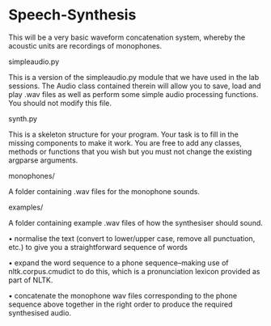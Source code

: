 # Speech-Synthesis

This will be a very basic waveform concatenation system, whereby the acoustic units are recordings of monophones. 

simpleaudio.py

This is a version of the simpleaudio.py module that we have used in the lab sessions. The Audio class contained therein will allow you to save, load and play .wav files as well as perform some simple audio processing functions. You should not modify this file.

synth.py

This is a skeleton structure for your program. Your task is to fill in the missing components to make it work. You are free to add any classes, methods or functions that you wish but you must not change the existing argparse arguments.

monophones/

A folder containing .wav files for the monophone sounds. 

examples/

A folder containing example .wav files of how the synthesiser should sound. 


• normalise the text (convert to lower/upper case, remove all punctuation, etc.) to give you a straightforward sequence of words

• expand the word sequence to a phone sequence–making use of nltk.corpus.cmudict to do this, which is a pronunciation lexicon provided as part of NLTK. 

• concatenate the monophone wav files corresponding to the phone sequence above together in the right order to produce the required synthesised audio.

